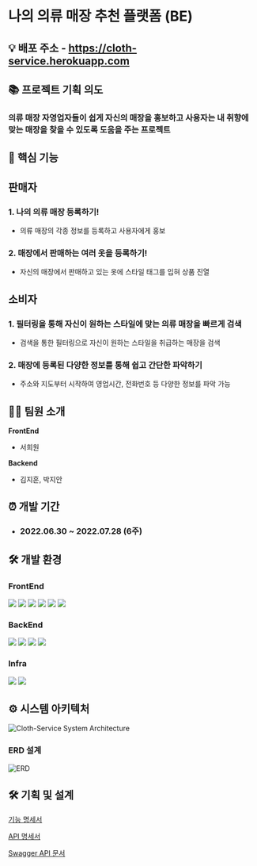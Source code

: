 # **나의 의류 매장 추천 플랫폼 (BE)**
## 💡 배포 주소 - https://cloth-service.herokuapp.com

## 📚 프로젝트 기획 의도
### 의류 매장 자영업자들이 쉽게 자신의 매장을 홍보하고 사용자는 내 취향에 맞는 매장을 찾을 수 있도록 도움을 주는 프로젝트

## 📌 핵심 기능

## 판매자

### 1. 나의 의류 매장 등록하기!

- 의류 매장의 각종 정보를 등록하고 사용자에게 홍보

### 2. 매장에서 판매하는 여러 옷을 등록하기!

- 자신의 매장에서 판매하고 있는 옷에 스타일 태그를 입혀 상품 진열

## 소비자

### 1. 필터링을 통해 자신이 원하는 스타일에 맞는 의류 매장을 빠르게 검색

- 검색을 통한 필터링으로 자신이 원하는 스타일을 취급하는 매장을 검색

### 2. 매장에 등록된 다양한 정보를 통해 쉽고 간단한 파악하기

- 주소와 지도부터 시작하여 영업시간, 전화번호 등 다양한 정보를 파악 가능


## 👨‍💻 팀원 소개

**FrontEnd**

- 서희원

**Backend**

- 김지훈, 박지안

## ⏰ 개발 기간

- ### 2022.06.30 ~ 2022.07.28 (6주)


## 🛠️ 개발 환경


### **FrontEnd**

<p>
<img src="https://img.shields.io/badge/typescript-3178C6?style=flat-square&logo=typescript&logoColor=white"/>
 <img src="https://img.shields.io/badge/react-61DAFB?style=flat-square&logo=react&logoColor=white"/>
 <img src="https://img.shields.io/badge/React Router-CA4245?style=flat-square&logo=React Router&logoColor=white"/>
<img src="https://img.shields.io/badge/styled-components-DB7093?style=flat-square&logo=styled-components&logoColor=white"/>
<img src="https://img.shields.io/badge/Ant Design -0170FE?style=flat-square&logo=Ant Design&logoColor=white"/>
<img src="https://img.shields.io/badge/Vercel-000000?style=flat-square&logo=vercel&logoColor=white"/>
</p>


### **BackEnd**

<p>
<img src="https://img.shields.io/badge/typescript-3178C6?style=flat-square&logo=typescript&logoColor=white"/>
<img src="https://img.shields.io/badge/NestJS-E0234E?style=flat-square&logo=NestJS&logoColor=white"/>
<img src="https://img.shields.io/badge/PostgreSQL-4169E1?style=flat-square&logo=PostgreSQL&logoColor=white"/>
<img src="https://img.shields.io/badge/Oauth-4285F4?style=flat-square&logo=Google&logoColor=white"/>
</p>

### **Infra**

<p>
<img src="https://img.shields.io/badge/Heroku-430098?style=flat-square&logo=Heroku&logoColor=white"/>
<img src="https://img.shields.io/badge/GitHub Actions -2088FF?style=flat-square&logo=GitHub Actions&logoColor=white"/>

</p>

## ⚙️ 시스템 아키텍처
![Cloth-Service System Architecture](https://user-images.githubusercontent.com/50934835/181865771-0c5508f5-ad39-48a8-9f58-2a451e1991e1.png)


### ERD 설계

![ERD](https://user-images.githubusercontent.com/50934835/181865812-5bb06a76-0f87-4c37-8eae-49bec9f622c1.png)



## 🛠 기획 및 설계

[기능 명세서](https://pond-moustache-d8c.notion.site/04cbd2191e7a4baa8638479512feddee)
<br>

[API 명세서](https://pond-moustache-d8c.notion.site/API-4f2004b8305f45a3b67190914a831eea)
<br>

[Swagger API 문서](https://cloth-service.herokuapp.com/docs/) <br>
